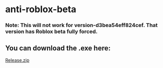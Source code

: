 # anti-roblox-beta

### Note: This will not work for version-d3bea54eff824cef. That version has Roblox beta fully forced.

## You can download the .exe here:
[Release.zip](https://github.com/insanedude59/anti-roblox-beta/files/9579601/Release.zip)
